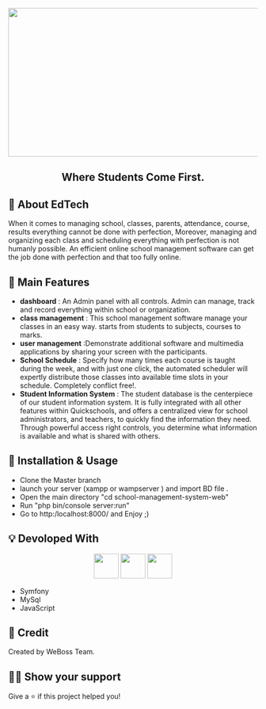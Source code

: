<!-- Logo -->
<p align="center">
  <a >
    <img height="300" width="600" src="https://www.academyfront.com/images/blog/manage-school2.png">
  </a>
</p>

<!-- Name -->

<h2 align="center" >
  Where Students Come First.
</h2>

<!-- Badges -->
<p align="center">
  
</p>



## :mega: About EdTech

When it comes to managing school, classes, parents, attendance, course, results everything cannot be done with perfection, Moreover, 
managing and organizing each class and scheduling everything with perfection is not humanly possible. An efficient online school management 
software can get the job done with perfection and that too fully online.

## :rocket: Main Features

- **dashboard** : An Admin panel with all controls. Admin can manage, track and record everything within school or organization.
- **class management** : This school management software manage your classes in an easy way. starts from students to subjects, courses to marks.
- **user management** :Demonstrate additional software and multimedia applications by sharing your screen with the participants.
- **School Schedule** : Specify how many times each course is taught during the week, and with just one click, the automated scheduler will expertly distribute those classes into available time slots in your schedule. Completely conflict free!.
- **Student Information System** : The student database is the centerpiece of our student information system. It is fully integrated with all other features within Quickschools, and offers a centralized view for school administrators, and teachers, to quickly find the information they need. Through powerful access right controls, you determine what information is available and what is shared with others.



## :wrench: Installation & Usage

- Clone the Master branch
- launch your server (xampp or wampserver ) and import BD file .
- Open the main directory "cd school-management-system-web"
- Run "php bin/console server:run"
- Go to http:/localhost:8000/ and Enjoy ;)


## :bulb: Devoloped With 

<p align="center">
  <img height="50" src="https://teed.fr/wp-content/uploads/2021/02/symfony.png" />
  <img height="50" src="https://d1.awsstatic.com/asset-repository/products/amazon-rds/1024px-MySQL.ff87215b43fd7292af172e2a5d9b844217262571.png" />
     <img height="50" src="https://upload.wikimedia.org/wikipedia/commons/thumb/9/99/Unofficial_JavaScript_logo_2.svg/1024px-Unofficial_JavaScript_logo_2.svg.png" />


</p>

- Symfony
- MySql 
- JavaScript




## :pencil: Credit

Created by WeBoss Team.




## :man_astronaut: Show your support

Give a ⭐️ if this project helped you!



